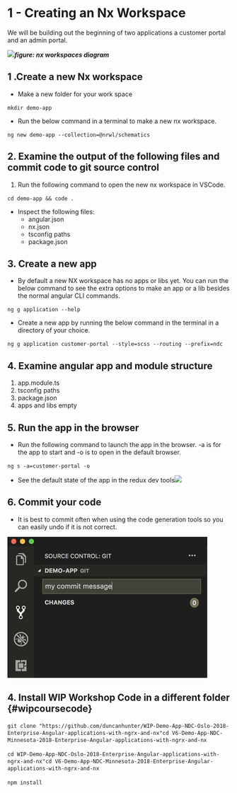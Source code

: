 # 1 -  Creating an Nx Workspace

We will be building out the beginning of two applications a customer portal and an admin portal.

![](https://github.com/duncanhunter/Enterprise-Angular-Applications-With-NgRx-and-Nx-Book/tree/d63a57a9f1ea36a7623cdf0746dd90b1406edaa2/.gitbook/assets/workspaces-demoapp.png)_**figure: nx workspaces diagram**_

## 1 .Create a new Nx workspace

* Make a new folder for your work space

```text
mkdir demo-app
```

* Run the below command in a terminal to make a new nx workspace.

```text
ng new demo-app --collection=@nrwl/schematics
```

## 2. Examine the output of the following files and commit code to git source control

1. Run the following command to open the new nx workspace in VSCode.

```text
cd demo-app && code .
```

* Inspect the following files:
  * angular.json
  * nx.json
  * tsconfig paths
  * package.json

## 3. Create a new app

* By default a new NX workspace has no apps or libs yet. You can run the below command to see the extra options to make an app or a lib besides the normal angular CLI commands.

```text
ng g application --help
```

* Create a new app by running the below command in the terminal in a directory of your choice. 

```text
ng g application customer-portal --style=scss --routing --prefix=ndc
```

## 4. Examine angular app and module structure

1. app.module.ts
2. tsconfig paths
3. package.json
4. apps and libs empty

## 5. Run the app in the browser

* Run the following command to launch the app in the browser. -a is for the app to start and -o is to open in the default browser.

```text
ng s -a=customer-portal -o
```

* See the default state of the app in the redux dev tools![](https://github.com/duncanhunter/Enterprise-Angular-Applications-With-NgRx-and-Nx-Book/tree/d63a57a9f1ea36a7623cdf0746dd90b1406edaa2/.gitbook/assets/default-ngrx-state.png)

## 6. Commit your code

* It is best to commit often when using the code generation tools so you can easily undo if it is not correct.

![VS Codes Source Control Panel](../.gitbook/assets/image.png)

## 4. Install WIP Workshop Code in a different folder {#wipcoursecode}

```text
git clone "https://github.com/duncanhunter/WIP-Demo-App-NDC-Oslo-2018-Enterprise-Angular-applications-with-ngrx-and-nx"​cd V6-Demo-App-NDC-Minnesota-2018-Enterprise-Angular-applications-with-ngrx-and-nx
​
cd WIP-Demo-App-NDC-Oslo-2018-Enterprise-Angular-applications-with-ngrx-and-nx"​cd V6-Demo-App-NDC-Minnesota-2018-Enterprise-Angular-applications-with-ngrx-and-nx

npm install
```





